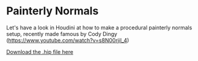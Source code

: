 # Painterly Normals

Let's have a look in Houdini at how to make a procedural painterly normals setup, recently made famous by Cody Dingy (https://www.youtube.com/watch?v=s8N00rjil_4)

[Download the .hip file here](https://github.com/ribponce/particula/blob/master/tutorials/houdini_morse_machine/files/particula_morse_machine_SHARE.hip)




